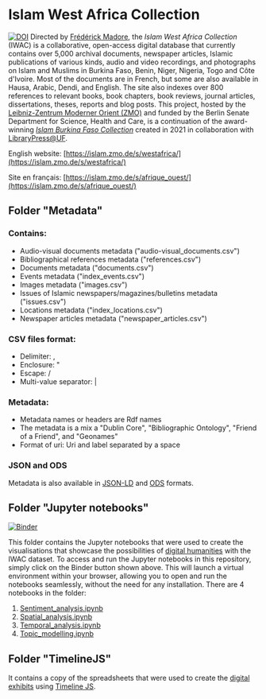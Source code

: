 # Islam West Africa Collection
[![DOI](https://zenodo.org/badge/664653958.svg)](https://zenodo.org/doi/10.5281/zenodo.10390351)
Directed by [Frédérick Madore](https://frederickmadore.com/), the *Islam West Africa Collection* (IWAC) is a collaborative, open-access digital database that currently contains over 5,000 archival documents, newspaper articles, Islamic publications of various kinds, audio and video recordings, and photographs on Islam and Muslims in Burkina Faso, Benin, Niger, Nigeria, Togo and Côte d'Ivoire. Most of the documents are in French, but some are also available in Hausa, Arabic, Dendi, and English. The site also indexes over 800 references to relevant books, book chapters, book reviews, journal articles, dissertations, theses, reports and blog posts. This project, hosted by the [Leibniz-Zentrum Moderner Orient (ZMO)](https://www.zmo.de/en) and funded by the Berlin Senate Department for Science, Health and Care, is a continuation of the award-winning [*Islam Burkina Faso Collection*](https://web.archive.org/web/20231207083222/https://islam.domains.uflib.ufl.edu/s/bf/page/home) created in 2021 in collaboration with [LibraryPress@UF](https://librarypress.domains.uflib.ufl.edu/).

English website: [https://islam.zmo.de/s/westafrica/](https://islam.zmo.de/s/westafrica/)

Site en français: [https://islam.zmo.de/s/afrique_ouest/](https://islam.zmo.de/s/afrique_ouest/)

## Folder "Metadata"
### Contains:
- Audio-visual documents metadata ("audio-visual_documents.csv")
- Bibliographical references metadata ("references.csv")
- Documents metadata ("documents.csv")
- Events metadata ("index_events.csv")
- Images metadata ("images.csv")
- Issues of Islamic newspapers/magazines/bulletins metadata ("issues.csv")
- Locations metadata ("index_locations.csv")
- Newspaper articles metadata ("newspaper_articles.csv")

### CSV files format:
- Delimiter: ,
- Enclosure: "
- Escape: /
- Multi-value separator: |

### Metadata:
- Metadata names or headers are Rdf names
- The metadata is a mix a "Dublin Core", "Bibliographic Ontology", "Friend of a Friend", and "Geonames"
- Format of uri: Uri and label separated by a space

### JSON and ODS
Metadata is also available in [JSON-LD](https://github.com/fmadore/Islam-West-Africa-Collection/tree/main/Metadata/JSON) and [ODS](https://github.com/fmadore/Islam-West-Africa-Collection/tree/main/Metadata/ODS) formats.

## Folder "Jupyter notebooks"
[![Binder](https://mybinder.org/badge_logo.svg)](https://mybinder.org/v2/gh/fmadore/Islam-West-Africa-Collection/HEAD)

This folder contains the Jupyter notebooks that were used to create the visualisations that showcase the possibilities of [digital humanities](https://islam.zmo.de/s/westafrica/page/digital-humanities) with the IWAC dataset. To access and run the Jupyter notebooks in this repository, simply click on the Binder button shown above. This will launch a virtual environment within your browser, allowing you to open and run the notebooks seamlessly, without the need for any installation.
There are 4 notebooks in the folder:
1. [Sentiment_analysis.ipynb](https://github.com/fmadore/Islam-West-Africa-Collection/blob/main/Jupyter%20notebooks/Textual%20analysis/Sentiment%20analysis/Sentiment_analysis.ipynb)
2. [Spatial_analysis.ipynb](https://github.com/fmadore/Islam-West-Africa-Collection/blob/main/Jupyter%20notebooks/Spatial%20analysis/Spatial_analysis.ipynb)
3. [Temporal_analysis.ipynb](https://github.com/fmadore/Islam-West-Africa-Collection/blob/main/Jupyter%20notebooks/Textual%20analysis/Temporal%20analysis/Temporal_analysis.ipynb)
4. [Topic_modelling.ipynb](https://github.com/fmadore/Islam-West-Africa-Collection/blob/main/Jupyter%20notebooks/Textual%20analysis/Topic%20modelling/Topic_modelling.ipynb)

## Folder "TimelineJS"
It contains a copy of the spreadsheets that were used to create the [digital exhibits](https://islam.zmo.de/s/westafrica/page/exhibits) using [Timeline JS](https://timeline.knightlab.com/).
